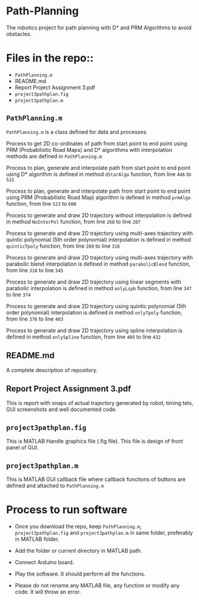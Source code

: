 # Path-Planning
The robotics project for path planning with D* and PRM Algorithms to avoid obstacles.

# Files in the repo::

- `PathPlanning.m`
- README.md
- Report Project Assignment 3.pdf
- `project3pathplan.fig`
- `project3pathplan.m`



## `PathPlanning.m`

`PathPlanning.m` is a class defined for data and processes.

Process to get 2D co-ordinates of path from start point to end point using PRM (Probabilistic Road Maps) and D* algorithms with interpolation methods are defined in `PathPlanning.m`


Process to plan, generate and interpolate path from start point to end point using D* algorithm is defined in method `dStarAlgo`
function, from line `446` to `521`



Process to plan, generate and interpolate path from start point to end point using PRM (Probabilistic Road Map) algorithm is
defined in method `prmAlgo` function, from line `523` to `600`

Process to generate and draw 2D trajectory without interpolation is defined in method `NoInterPol` function,
from line `268` to line `287`

Process to generate and draw 2D trajectory using multi-axes trajectory with quintic polynomial (5th order polynomial) interpolation is
defined in method `quinticTpoly` function, from line `289` to line `316`

Process to generate and draw 2D trajectory using multi-axes trajectory with parabolic blend interpolation is
defined in method `parabolicBlend` function, from line `318` to line `345`

Process to generate and draw 2D trajectory using linear segments with parabolic interpolation is
defined in method `onlyLspb` function, from line `347` to line `374`

Process to generate and draw 2D trajectory using quintic polynomial (5th order polynomial) interpolation is
defined in method `onlyTpoly` function, from line `376` to line `403`

Process to generate and draw 2D trajectory using spline interpolation is defined in method `onlySpline` function, from line `405` to line `432`

## README.md

A complete description of repository.

## Report Project Assignment 3.pdf

This is report with snaps of actual trajectory generated by robot, timing tets, GUI screenshots and well documented code.

## `project3pathplan.fig`

This is MATLAB Handle graphics file (.fig file). This file is design of front panel of GUI.

## `project3pathplan.m`

This is MATLAB GUI callback file where callback functions of buttons are defined and attached to `PathPlanning.m`


# Process to run software

- Once you download the repo, keep `PathPlanning.m`, `project3pathplan.fig` and `project3pathplan.m` in same folder, preferably in MATLAB folder.

- Add the folder or current directory in MATLAB path.

- Connect Arduino board.

- Play the software. It should perform all the functions.

- Please do not rename any MATLAB file, any function or modify any code. It will throw an error.


